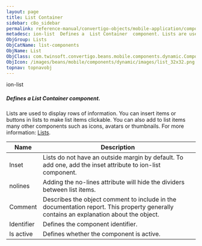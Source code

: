 ```yaml
---
layout: page
title: List Container
sidebar: c8o_sidebar
permalink: reference-manual/convertigo-objects/mobile-application/components/list-components/list-container/
metadesc: ion-list  Defines a  List Container  component. Lists are used to display rows of information. You can insert items or buttons in lists to make list i
ObjGroup: Lists
ObjCatName: list-components
ObjName: List
ObjClass: com.twinsoft.convertigo.beans.mobile.components.dynamic.ComponentManager$1
ObjIcon: /images/beans/mobile/components/dynamic/images/list_32x32.png
topnav: topnavobj
---
```

ion-list
##### Defines a <i>List Container</i> component.
Lists are used to display rows of information.
You can insert items or buttons in lists to make list items clickable. You can also add to list items many other components such as icons, avatars or thumbnails.
 For more information: <a href='https://ionicframework.com/docs/v3/components/#lists' target='_blank'>Lists</a>.

Name | Description 
--- | ---
Inset | Lists do not have an outside margin by default. To add one, add the inset attribute to ion-list component.
nolines | Adding the no-lines attribute will hide the dividers between list items.
Comment | Describes the object comment to include in the documentation report.  This property generally contains an explanation about the object. 
Identifier | Defines the component identifier.  
Is active | Defines whether the component is active. 

